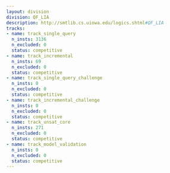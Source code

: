 ```yaml
---
layout: division
division: QF_LIA
description: http://smtlib.cs.uiowa.edu/logics.shtml#QF_LIA
tracks:
- name: track_single_query
  n_insts: 3136
  n_excluded: 0
  status: competitive
- name: track_incremental
  n_insts: 69
  n_excluded: 0
  status: competitive
- name: track_single_query_challenge
  n_insts: 0
  n_excluded: 0
  status: competitive
- name: track_incremental_challenge
  n_insts: 0
  n_excluded: 0
  status: competitive
- name: track_unsat_core
  n_insts: 271
  n_excluded: 0
  status: competitive
- name: track_model_validation
  n_insts: 0
  n_excluded: 0
  status: competitive
---
```


